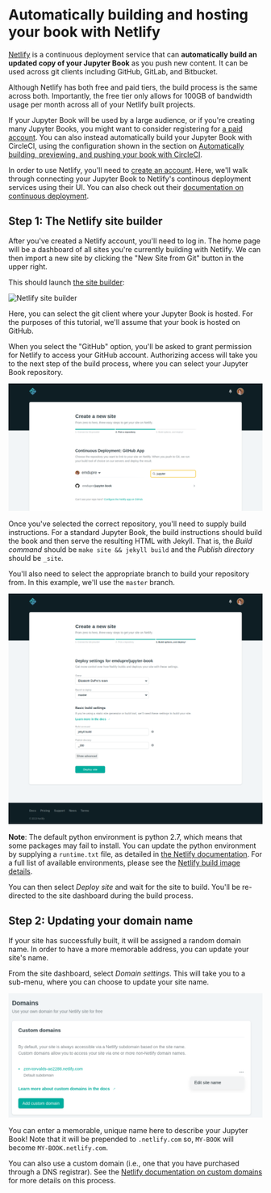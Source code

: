 # Automatically building and hosting your book with Netlify

[Netlify](https://www.netlify.com/) is a continuous deployment service that can **automatically build an updated copy of your Jupyter Book** as you push new content.
It can be used across git clients including GitHub, GitLab, and Bitbucket.

Although Netlify has both free and paid tiers, the build process is the same across both.
Importantly, the free tier only allows for 100GB of bandwidth usage per month across all of your Netlify built projects.

If your Jupyter Book will be used by a large audience, or if you're creating many Jupyter Books, you might want to consider registering for [a paid account](https://www.netlify.com/pricing/).
You can also instead automatically build your Jupyter Book with CircleCI, using the configuration shown in the section on [Automatically building, previewing, and pushing your book with CircleCI](https://jupyter.org/jupyter-book/advanced/circleci.html).

In order to use Netlify, you'll need to [create an account](https://app.netlify.com/signup).
Here, we'll walk through connecting your Jupyter Book to Netlify's continous deployment services using their UI.
You can also check out their [documentation on continuous deployment](https://www.netlify.com/docs/continuous-deployment/).

## Step 1: The Netlify site builder

After you've created a Netlify account, you'll need to log in.
The home page will be a dashboard of all sites you're currently building with Netlify.
We can then import a new site by clicking the "New Site from Git" button in the upper right.

This should launch [the site builder](https://app.netlify.com/start):

![Netlify site builder](https://miro.medium.com/max/3413/1*pV0iG0v_6N00_YC07gP7qA.png)

Here, you can select the git client where your Jupyter Book is hosted.
For the purposes of this tutorial, we'll assume that your book is hosted on GitHub.

When you select the "GitHub" option, you'll be asked to grant permission for Netlify to access your GitHub account.
Authorizing access will take you to the next step of the build process, where you can select your Jupyter Book repository.

![Netlify continous deployment](../images/netlify-cd.png)

Once you've selected the correct repository, you'll need to supply build instructions.
For a standard Jupyter Book, the build instructions should build the book and then serve the resulting HTML with Jekyll.
That is, the *Build command* should be `make site && jekyll build` and the *Publish directory* should be `_site`.

You'll also need to select the appropriate branch to build your repository from.
In this example, we'll use the `master` branch.

![Netlify build command](../images/netlify-build.png)

<!-- #region {"tags": ["popout"]} -->
**Note**: The default python environment is python 2.7,
which means that some packages may fail to install.
You can update the python environment by supplying a `runtime.txt` file,
as detailed in [the Netlify documentation](https://www.netlify.com/docs/build-settings/#build-environment-variables).
For a full list of available environments,
please see the [Netlify build image details](https://github.com/netlify/build-image/blob/xenial/included_software.md#languages).
<!-- #endregion -->

You can then select *Deploy site* and wait for the site to build.
You'll be re-directed to the site dashboard during the build process.

## Step 2: Updating your domain name

If your site has successfully built, it will be assigned a random domain name.
In order to have a more memorable address, you can update your site's name.

From the site dashboard, select *Domain settings*.
This will take you to a sub-menu, where you can choose to update your site name.

![Netlify configure domain](../images/netlify-domain.png)

You can enter a memorable, unique name here to describe your Jupyter Book!
Note that it will be prepended to `.netlify.com` so, `MY-BOOK` will become `MY-BOOK.netlify.com`.

You can also use a custom domain (i.e., one that you have purchased through a DNS registrar).
See the [Netlify documentation on custom domains](https://www.netlify.com/docs/custom-domains/) for more details on this process.
